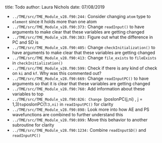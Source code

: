 title: Todo
author: Laura Nichols
date: 07/08/2019

* `../TME/src/TME_Module_v28.f90:244:` Consider changing `atom` type to `element` since it holds more than one atom
* `../TME/src/TME_Module_v28.f90:373:` Change `readInput()` to have arguments to make clear that these variables are getting changed
* `../TME/src/TME_Module_v28.f90:383:` Figure out what the difference in PC and SD is
* `../TME/src/TME_Module_v28.f90:405:` Change `checkInitialization()` to have arguments to make clear that these variables are getting changed
* `../TME/src/TME_Module_v28.f90:413:` Change `file_exists` to `fileExists` in `checkInitialization()`
* `../TME/src/TME_Module_v28.f90:599:` Check if there is any kind of check on `ki` and `kf`. Why was this commented out?
* `../TME/src/TME_Module_v28.f90:669:` Change `readInputPC()` to have arguments so that it is clear that these variables are getting changed
* `../TME/src/TME_Module_v28.f90:760:` Add information about these variables to top
* `../TME/src/TME_Module_v28.f90:826: Change `(posIonPC(j,ni) , j = 1,3)` to `posIonPC(1:`3,ni)` in `readInputPC()` for clarity
* `../TME/src/TME_Module_v28.f90:898:` Look more into how AE and PS wavefunctions are combined to further understand this
* `../TME/src/TME_Module_v28.f90:899:` Move this behavior to another subroutine for clarity
* `../TME/src/TME_Module_v28.f90:1234:` Combine `readInputSD()` and `readInputPC()`
